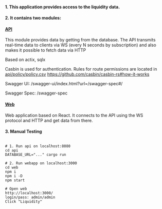 #### 1. This application provides access to the liquidity data.

#### 2. It contains two modules:

#### [API](api)
This module provides data by getting from the database.
The API transmits real-time data to clients via WS (every N seconds by subscription) 
and also makes it possible to fetch data via HTTP

Based on actix, sqlx

Casbin is used for authentication.
Rules for route permissions are located in [api/policy/policy.csv](api/policy/policy.csv)
https://github.com/casbin/casbin-rs#how-it-works

Swagger UI: /swagger-ui/index.html?url=/swagger-spec#/

Swagger Spec: /swagger-spec

#### [Web](web)
Web application based on React. 
It connects to the API using the WS protocol and HTTP and get data from there.

#### 3. Manual Testing

```

# 1. Run api on localhost:8080
cd api
DATABASE_URL="..." cargo run

# 2. Run webapp on localhost:3000
cd web
npm i
npm i -D
npm start

# Open web
http://localhost:3000/
login/pass: admin/admin
Click "Liquidity"

```
